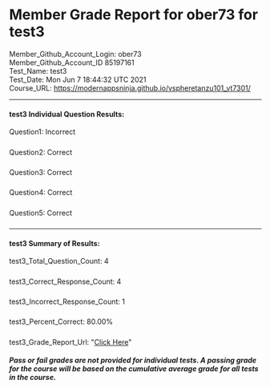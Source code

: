 # Member Grade Report for ober73 for test3  
   
Member_Github_Account_Login: ober73  
Member_Github_Account_ID 85197161  
Test_Name: test3  
Test_Date: Mon Jun  7 18:44:32 UTC 2021  
Course_URL: https://modernappsninja.github.io/vspheretanzu101_vt7301/  
   
---  
#### test3 Individual Question Results:  
Question1: Incorrect  
#####  
Question2: Correct  
#####  
Question3: Correct  
#####  
Question4: Correct  
#####  
Question5: Correct  
#####  
---  
#### test3 Summary of Results:  
test3_Total_Question_Count: 4  
#####  
test3_Correct_Response_Count: 4  
#####  
test3_Incorrect_Response_Count: 1  
#####  
test3_Percent_Correct: 80.00%  
#####  
test3_Grade_Report_Url: "[Click Here](https://github.com/modernappsninjas/ober73/blob/main/static/userdata/courses/vspheretanzu101_vt7301/grade_report.pr732.test3.md)"
##### Pass or fail grades are not provided for individual tests. A passing grade for the course will be based on the cumulative average grade for all tests in the course.  
